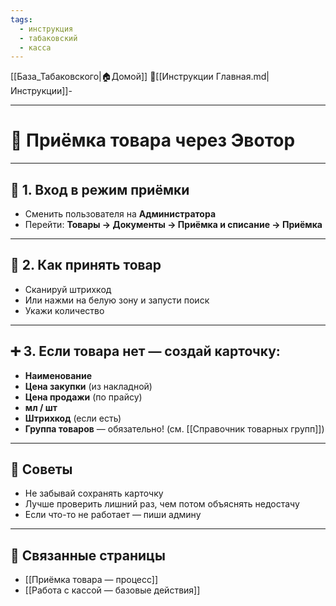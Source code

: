 ```yaml
---
tags:
  - инструкция
  - табаковский
  - касса
---
```

[[База_Табаковского|🏠Домой]]
📁[[Инструкции Главная.md|Инструкции]]-

---
# 🧾 Приёмка товара через Эвотор

---

## 🔐 1. Вход в режим приёмки

- Сменить пользователя на **Администратора**
- Перейти: **Товары → Документы → Приёмка и списание → Приёмка**

---

## 📲 2. Как принять товар

- Сканируй штрихкод
- Или нажми на белую зону и запусти поиск
- Укажи количество

---

## ➕ 3. Если товара нет — создай карточку:

- **Наименование**
- **Цена закупки** (из накладной)
- **Цена продажи** (по прайсу)
- **мл / шт**
- **Штрихкод** (если есть)
- **Группа товаров** — обязательно! (см. [[Справочник товарных групп]])

---

## 🧠 Советы

- Не забывай сохранять карточку
- Лучше проверить лишний раз, чем потом объяснять недостачу
- Если что-то не работает — пиши админу

---

## 📎 Связанные страницы

- [[Приёмка товара — процесс]]
- [[Работа с кассой — базовые действия]]
